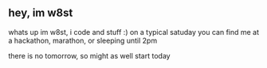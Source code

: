 ## hey, im w8st
whats up im w8st, i code and stuff :)
on a typical satuday you can find me at a hackathon, marathon, or sleeping until 2pm

there is no tomorrow, so might as well start today
